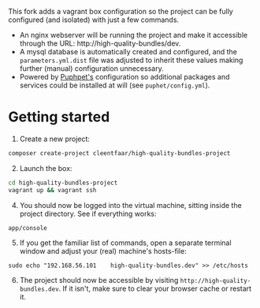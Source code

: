 This fork adds a vagrant box configuration so the project can be fully configured (and isolated) with just a few commands.
- An nginx webserver will be running the project and make it accessible through the URL: http://high-quality-bundles/dev.
- A mysql database is automatically created and configured, and the `parameters.yml.dist` file was adjusted to inherit
these values making further (manual) configuration unnecessary.
- Powered by [Puphpet's](http://www.puphpet.com) configuration so additional packages and services could be installed at
will (see `puphet/config.yml`).


# Getting started

1. Create a new project:

```sh
composer create-project cleentfaar/high-quality-bundles-project
```

2. Launch the box:

```sh
cd high-quality-bundles-project
vagrant up && vagrant ssh
```

4. You should now be logged into the virtual machine, sitting inside the project directory. See if everything works:
```sh
app/console
```

5. If you get the familiar list of commands, open a separate terminal window and adjust your (real) machine's hosts-file:
```
sudo echo "192.168.56.101    high-quality-bundles.dev" >> /etc/hosts
```

6. The project should now be accessible by visiting `http://high-quality-bundles.dev`.
   If it isn't, make sure to clear your browser cache or restart it.
